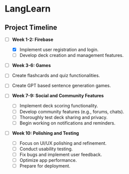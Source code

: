 # LangLearn

## Project Timeline

- [ ] **Week 1-2: Firebase**
  - [X] Implement user registration and login.
  - [ ] Develop deck creation and management features.

- [ ]  **Week 3-6: Games**
  - [ ] Create flashcards and quiz functionalities.
  - [ ] Create GPT based sentence generation games.

- [ ] **Week 7-9: Social and Community Features**
  - [ ] Implement deck scoring functionality.
  - [ ] Develop community features (e.g., forums, chats).
  - [ ] Thoroughly test deck sharing and privacy.
  - [ ] Begin working on notifications and reminders.

- [ ] **Week 10: Polishing and Testing**
  - [ ] Focus on UI/UX polishing and refinement.
  - [ ] Conduct usability testing.
  - [ ] Fix bugs and implement user feedback.
  - [ ] Optimize app performance.
  - [ ] Prepare for deployment.
